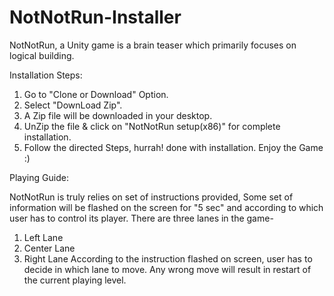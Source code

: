 # NotNotRun-Installer
NotNotRun, a Unity game is a brain teaser which primarily focuses on logical building.

Installation Steps:
1. Go to "Clone or Download" Option.
2. Select "DownLoad Zip".
3. A Zip file will be downloaded in your desktop. 
4. UnZip the file & click on "NotNotRun setup(x86)" for complete installation.
5. Follow the directed Steps, hurrah! done with installation. Enjoy the Game :)

Playing Guide:

NotNotRun is truly relies on set of instructions provided, Some set of information will be flashed on the screen for "5 sec" and according to which user has to control its player.
There are three lanes in the game- 
1. Left Lane
2. Center Lane
3. Right Lane
According to the instruction flashed on screen, user has to decide in which lane to move.
Any wrong move will result in restart of the current playing level.

